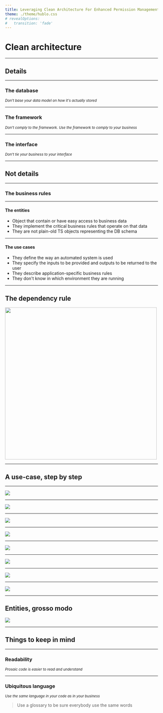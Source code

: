 ```yaml
---
title: Leveraging Clean Architecture For Enhanced Permission Management
theme: ./theme/hublo.css
# revealOptions:
#   transition: 'fade'
---
```


# Clean architecture

---

## Details

----

### The database

_<small>Don't base your data model on how it's actually stored</small>_

----

### The framework

_<small>Don't comply to the framework. Use the framework to comply to your business</small>_

----

### The interface

_<small>Don't tie your business to your interface</small>_

---

## Not details

----

### The business rules

----

#### **The entities**

- Object that contain or have easy access to business data
- They implement the critical business rules that operate on that data
- They are not plain-old TS objects representing the DB schema

----

#### **The use cases**

- They define the way an automated system is used
- They specify the inputs to be provided and outputs to be returned to the user
- They describe application-specific business rules
- They don't know in which environment they are running

---

## The dependency rule

<img src="./images/clean-archi-1.png" height="500">

---

## A use-case, step by step

----

<!-- .slide: data-transition="fade" -->

![](./images/usecases/1-usecase.png)

----

<!-- .slide: data-transition="fade" -->

![](./images/usecases/2-usecase.png)

----

<!-- .slide: data-transition="fade" -->

![](./images/usecases/3-usecase.png)

----

<!-- .slide: data-transition="fade" -->

![](./images/usecases/4-usecase.png)

----

<!-- .slide: data-transition="fade" -->

![](./images/usecases/5-usecase.png)

----

<!-- .slide: data-transition="fade" -->

![](./images/usecases/4-usecase.png)


----

<!-- .slide: data-transition="fade" -->

![](./images/usecases/6-usecase.png)

----

<!-- .slide: data-transition="fade" -->

![](./images/usecases/7-usecase.png)

---

## **Entities**, grosso modo

![](./images/entity.png)

---

## Things to keep in mind

----

### Readability

_<small>Prosaic code is easier to read and understand</small>_

----

### Ubiquitous language

_<small>Use the same language in your code as in your business</small>_

> Use a glossary to be sure everybody use the same words
